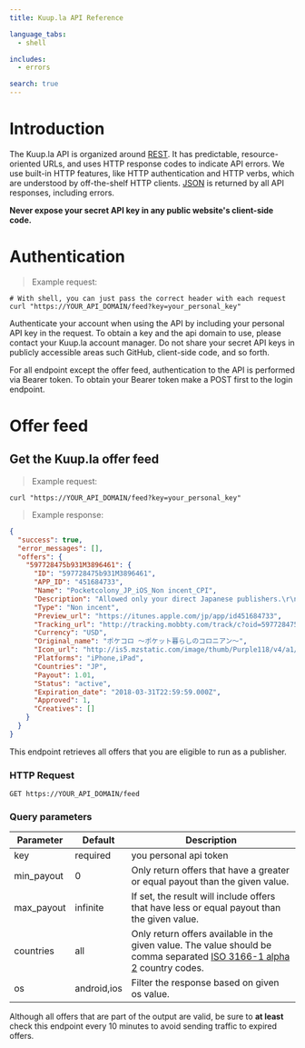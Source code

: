 ```yaml
---
title: Kuup.la API Reference

language_tabs:
  - shell

includes:
  - errors

search: true
---
```


# Introduction

The Kuup.la API is organized around [REST](http://en.wikipedia.org/wiki/Representational_State_Transfer). It has predictable, resource-oriented URLs, and uses HTTP response codes to indicate API errors. We use built-in HTTP features, like HTTP authentication and HTTP verbs, which are understood by off-the-shelf HTTP clients. [JSON](http://www.json.org/) is returned by all API responses, including errors.

**Never expose your secret API key in any public website's client-side code.**

# Authentication

> Example request:

```shell
# With shell, you can just pass the correct header with each request
curl "https://YOUR_API_DOMAIN/feed?key=your_personal_key"
```

Authenticate your account when using the API by including your personal API key in the request. To obtain a key and the api domain to use, please contact your Kuup.la account manager. Do not share your secret API keys in publicly accessible areas such GitHub, client-side code, and so forth.

For all endpoint except the offer feed, authentication to the API is performed via Bearer token. To obtain your Bearer token make a POST first to the login endpoint.

# Offer feed

## Get the Kuup.la offer feed

>Example request:

```shell
curl "https://YOUR_API_DOMAIN/feed?key=your_personal_key"
```

>Example response:

```json
{
  "success": true,
  "error_messages": [],
  "offers": {
    "597728475b931M3896461": {
      "ID": "597728475b931M3896461",
      "APP_ID": "451684733",
      "Name": "Pocketcolony_JP_iOS_Non incent_CPI",
      "Description": "Allowed only your direct Japanese publishers.\r\nPlease don`t use the publishers which may happen large amount of clicks.\r\n \r\nHard KPI: RR>25$\r\nless won't be paid\r\n\r\n",
      "Type": "Non incent",
      "Preview_url": "https://itunes.apple.com/jp/app/id451684733",
      "Tracking_url": "http://tracking.mobbty.com/track/c?oid=597728475b931M3896461&pid=12345&cid={your_click_macro}&sid={your_source_macro}",
      "Currency": "USD",
      "Original_name": "ポケコロ 〜ポケット暮らしのコロニアン〜",
      "Icon_url": "http://is5.mzstatic.com/image/thumb/Purple118/v4/a1/0f/1c/a10f1c51-d491-022e-9318-fcfd85502ecb/source/60x60bb.jpg",
      "Platforms": "iPhone,iPad",
      "Countries": "JP",
      "Payout": 1.01,
      "Status": "active",
      "Expiration_date": "2018-03-31T22:59:59.000Z",
      "Approved": 1,
      "Creatives": []
    }
  }
}
```

This endpoint retrieves all offers that you are eligible to run as a publisher.

### HTTP Request

`GET https://YOUR_API_DOMAIN/feed`

### Query parameters

Parameter | Default | Description
--------- | ------- | -----------
key | required | you personal api token
min_payout | 0 | Only return offers that have a greater or equal payout than the given value.
max_payout | infinite | If set, the result will include offers that have less or equal payout than the given value.
countries | all | Only return offers available in the given value. The value should be comma separated [ISO 3166-1 alpha 2](https://en.wikipedia.org/wiki/ISO_3166-1_alpha-2) country codes.
os | android,ios | Filter the response based on given os value.

<aside class="warning">
Although all offers that are part of the output are valid, be sure to <strong>at least</strong> check this endpoint every 10 minutes to avoid sending traffic to expired offers.
</aside>
